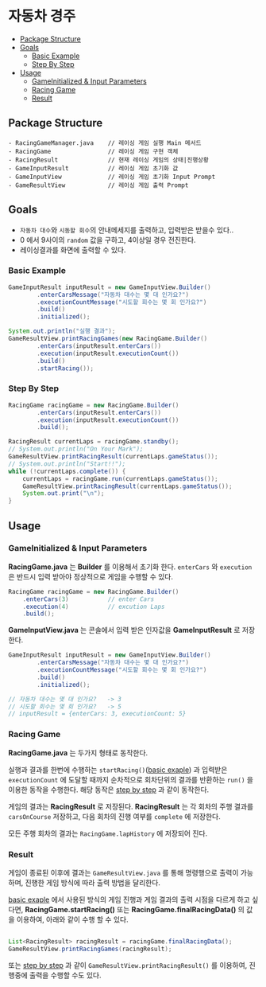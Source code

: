 # 자동차 경주

* [Package Structure](#package-structure)
* [Goals](#goals)
    * [Basic Example](#basic-example)
    * [Step By Step](#step-by-step)
* [Usage](#usage)
    * [GameInitialized & Input Parameters](#gameinitialized--input-parameters)
    * [Racing Game](#racing-game)
    * [Result](#result)
    

Package Structure
------
```
- RacingGameManager.java    // 레이싱 게임 실행 Main 메서드
- RacingGame                // 레이싱 게임 구현 객체
- RacingResult              // 현재 레이싱 게임의 상태|진행상황
- GameInputResult           // 레이싱 게임 초기화 값
- GameInputView             // 레이싱 게임 초기화 Input Prompt
- GameResultView            // 레이싱 게임 출력 Prompt
```

Goals
------
- `자동차 대수`와 `시동할 회수`의 안내메세지를 출력하고, 입력받은 받을수 있다..
- 0 에서 9사이의 `random` 값을 구하고, 4이상일 경우 전진한다.
- 레이싱결과를 화면에 출력할 수 있다.

### Basic Example
```java
GameInputResult inputResult = new GameInputView.Builder()
        .enterCarsMessage("자동차 대수는 몇 대 인가요?")
        .executionCountMessage("시도할 회수는 몇 회 인가요?")
        .build()
        .initialized();

System.out.println("실행 결과");
GameResultView.printRacingGames(new RacingGame.Builder()
        .enterCars(inputResult.enterCars())
        .execution(inputResult.executionCount())
        .build()
        .startRacing());
```

### Step By Step
```java
RacingGame racingGame = new RacingGame.Builder()
        .enterCars(inputResult.enterCars())
        .execution(inputResult.executionCount())
        .build();

RacingResult currentLaps = racingGame.standby();
// System.out.println("On Your Mark");
GameResultView.printRacingResult(currentLaps.gameStatus());
// System.out.println("Start!!");
while (!currentLaps.complete()) {
    currentLaps = racingGame.run(currentLaps.gameStatus());
    GameResultView.printRacingResult(currentLaps.gameStatus());
    System.out.print("\n");
}
```

Usage
------

### GameInitialized & Input Parameters

**RacingGame.java** 는 **Builder** 를 이용해서 초기화 한다.
`enterCars` 와 `execution` 은 반드시 입력 받아야 정상적으로 게임을 수행할 수 있다.

```java
RacingGame racingGame = new RacingGame.Builder()
    .enterCars(3)           // enter Cars
    .execution(4)           // excution Laps
    .build();
```

**GameInputView.java** 는 콘솔에서 입력 받은 인자값을
**GameInputResult** 로 저장한다.

```java
GameInputResult inputResult = new GameInputView.Builder()
        .enterCarsMessage("자동차 대수는 몇 대 인가요?")
        .executionCountMessage("시도할 회수는 몇 회 인가요?")
        .build()
        .initialized();

// 자동차 대수는 몇 대 인가요?   -> 3
// 시도할 회수는 몇 회 인가요?   -> 5
// inputResult = {enterCars: 3, executionCount: 5}
```

### Racing Game

**RacingGame.java** 는 두가지 형태로 동작한다.

실행과 결과를 한번에 수행하는 `startRacing()`([basic exaple](#basic-example)) 과
입력받은 `executionCount` 에 도달할 때까지 순차적으로 회차단위의 결과를 반환하는 
`run()` 을 이용한 동작을 수행한다. 해당 동작은 [step by step](#step-by-step) 과 같이 동작한다.

게임의 결과는 **RacingResult** 로 저장된다.
**RacingResult** 는 각 회차의 주행 결과를 `carsOnCourse` 저장하고, 다음 회차의 진행 여부를 `complete` 에 저장한다.

모든 주행 회차의 결과는 `RacingGame.lapHistory` 에 저장되어 진다.

### Result

게임이 종료된 이후에 결과는 `GameResultView.java` 를 통해 명령행으로 출력이 가능하며, 
 진행한 게임 방식에 따라 출력 방법을 달리한다.

[basic exaple](#basic-example) 에서 사용된 방식의 게임 진행과 게임 결과의 출력 시점을 다르게 하고 싶다면,
**RacingGame.startRacing()** 또는 **RacingGame.finalRacingData()** 의 값을 이용하여, 
아래와 같이 수행 할 수 있다.

```java

List<RacingResult> racingResult = racingGame.finalRacingData();
GameResultView.printRacingGames(racingResult);

```

또는 [step by step](#step-by-step) 과 같이 `GameResultView.printRacingResult()` 를 이용하여, 진행중에 출력을 수행할 수도 있다.
